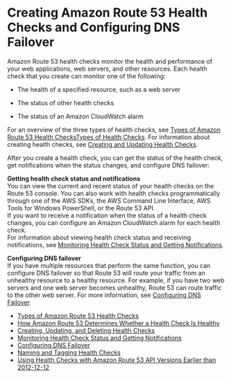 # Creating Amazon Route 53 Health Checks and Configuring DNS Failover<a name="dns-failover"></a>

Amazon Route 53 health checks monitor the health and performance of your web applications, web servers, and other resources\. Each health check that you create can monitor one of the following:

+ The health of a specified resource, such as a web server

+ The status of other health checks

+ The status of an Amazon CloudWatch alarm

For an overview of the three types of health checks, see [Types of Amazon Route 53 Health ChecksTypes of Health Checks](health-checks-types.md)\. For information about creating health checks, see [Creating and Updating Health Checks](health-checks-creating.md)\.

After you create a health check, you can get the status of the health check, get notifications when the status changes, and configure DNS failover:

**Getting health check status and notifications**  
You can view the current and recent status of your health checks on the Route 53 console\. You can also work with health checks programmatically through one of the AWS SDKs, the AWS Command Line Interface, AWS Tools for Windows PowerShell, or the Route 53 API\.   
If you want to receive a notification when the status of a health check changes, you can configure an Amazon CloudWatch alarm for each health check\.  
For information about viewing health check status and receiving notifications, see [Monitoring Health Check Status and Getting Notifications](health-checks-monitor-view-status.md)\.

**Configuring DNS failover**  
If you have multiple resources that perform the same function, you can configure DNS failover so that Route 53 will route your traffic from an unhealthy resource to a healthy resource\. For example, if you have two web servers and one web server becomes unhealthy, Route 53 can route traffic to the other web server\. For more information, see [Configuring DNS Failover](dns-failover-configuring.md)\.


+ [Types of Amazon Route 53 Health Checks](health-checks-types.md)
+ [How Amazon Route 53 Determines Whether a Health Check Is Healthy](dns-failover-determining-health-of-endpoints.md)
+ [Creating, Updating, and Deleting Health Checks](health-checks-creating-deleting.md)
+ [Monitoring Health Check Status and Getting Notifications](health-checks-monitor-view-status.md)
+ [Configuring DNS Failover](dns-failover-configuring.md)
+ [Naming and Tagging Health Checks](health-checks-tagging.md)
+ [Using Health Checks with Amazon Route 53 API Versions Earlier than 2012\-12\-12](dns-failover-using-old-apis.md)